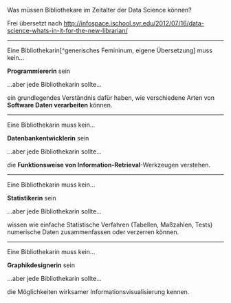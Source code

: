 Was müssen Bibliothekare im Zeitalter der Data Science können?

Frei übersetzt nach
<http://infospace.ischool.syr.edu/2012/07/16/data-science-whats-in-it-for-the-new-librarian/>

---

Eine Bibliothekarin[^generisches Femininum, eigene Übersetzung] muss kein...

**Programmiererin** sein

...aber jede Bibliothekarin sollte... 

ein grundlegendes Verständnis dafür haben, wie verschiedene Arten von
**Software Daten verarbeiten** können.

---

Eine Bibliothekarin muss kein...

**Datenbankentwicklerin** sein

...aber jede Bibliothekarin sollte... 

die **Funktionsweise von Information-Retrieval**-Werkzeugen verstehen.

---

Eine Bibliothekarin muss kein...

**Statistikerin** sein

...aber jede Bibliothekarin sollte... 

wissen wie einfache Statistische Verfahren (Tabellen, Maßzahlen, Tests)
numerische Daten zusammenfassen oder verzerren können.

---

Eine Bibliothekarin muss kein...

**Graphikdesignerin** sein

...aber jede Bibliothekarin sollte... 

die Möglichkeiten wirksamer Informationsvisualisierung kennen.
